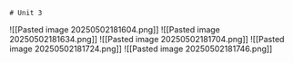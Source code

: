 	# Unit 3

![[Pasted image 20250502181604.png]]
![[Pasted image 20250502181634.png]]
![[Pasted image 20250502181704.png]]
![[Pasted image 20250502181724.png]]
![[Pasted image 20250502181746.png]]

